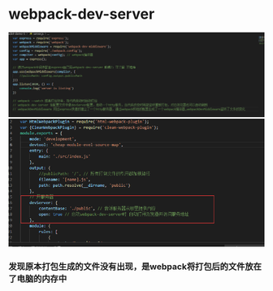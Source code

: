 # webpack-dev-server
![Image text](src/pic/webpack-dev-server.png)
![Image text](src/pic/webpack-config-devserver.png)
### 发现原本打包生成的文件没有出现，是webpack将打包后的文件放在了电脑的内存中